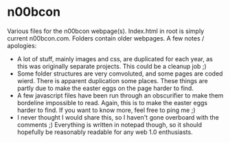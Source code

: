 # n00bcon
Various files for the n00bcon webpage(s). Index.html in root is simply current n00bcon.com. Folders contain older webpages.
A few notes / apologies:

 * A lot of stuff, mainly images and css, are duplicated for each year, as this was originally separate projects. This could be a cleanup job ;)
 * Some folder structures are very comvoluted, and some pages are coded wierd. There is apparent duplication some places. These things are partly due to make the easter eggs on the page harder to find.
 * A few javascript files have been run through an obscurifier to make them bordeline impossible to read. Again, this is to make the easter eggs harder to find. If you want to know more, feel free to ping me ;)
 * I never thought I would share this, so I haven't gone overboard with the comments ;) Everything is written in notepad though, so it should hopefully be reasonably readable for any web 1.0 enthusiasts.
 
